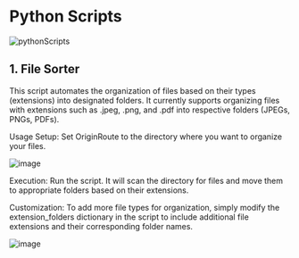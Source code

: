 # Python Scripts
![pythonScripts](https://github.com/RvidalSt4rtend/Python-Scripts/assets/137844632/fb58ce44-b34a-4b48-aeb9-a769cabeed4f)


## 1. File Sorter
This script automates the organization of files based on their types (extensions) into designated folders. It currently supports organizing files with extensions such as .jpeg, .png, and .pdf into respective folders (JPEGs, PNGs, PDFs).

Usage
Setup: Set OriginRoute to the directory where you want to organize your files.

![image](https://github.com/RvidalSt4rtend/FileSorter/assets/137844632/4ae31cec-bb0b-4555-847b-13938e898590)

Execution: Run the script. It will scan the directory for files and move them to appropriate folders based on their extensions.

Customization: To add more file types for organization, simply modify the extension_folders dictionary in the script to include additional file extensions and their corresponding folder names.

![image](https://github.com/RvidalSt4rtend/FileSorter/assets/137844632/1d57881e-9ead-4f3e-8bc3-c58210fdc4c6)


